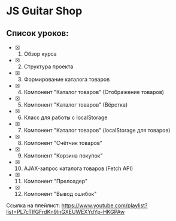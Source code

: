 # JS Guitar Shop

## Список уроков:
- [x] 01. Обзор курса
- [x] 02. Структура проекта
- [x] 03. Формирование каталога товаров 
- [x] 04. Компонент "Каталог товаров" (Отображение товаров)
- [x] 05. Компонент "Каталог товаров" (Вёрстка)
- [x] 06. Класс для работы с localStorage
- [x] 07. Компонент "Каталог товаров" (localStorage для товаров)
- [x] 08. Компонент "Счётчик товаров"
- [x] 09. Компонент "Корзина покупок"
- [x] 10. AJAX-запрос каталога товаров (Fetch API)
- [x] 11. Компонент "Прелоадер"
- [x] 12. Компонент "Вывод ошибок"

Ссылка на плейлист: https://www.youtube.com/playlist?list=PL7cTIfGFrdKn9lnGXEUWEXYdYp-HKGPAw
